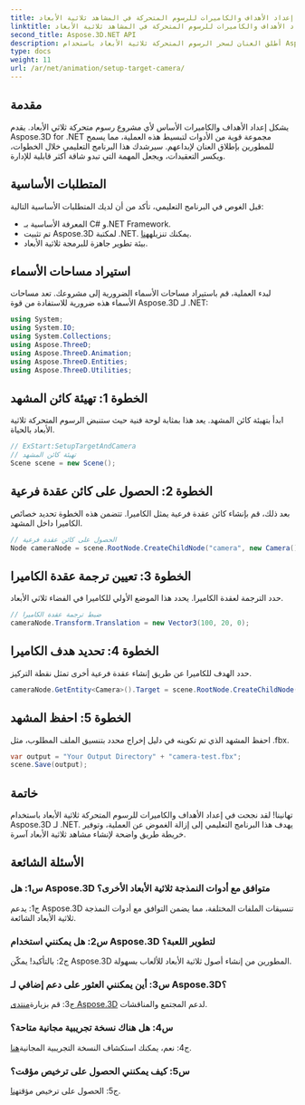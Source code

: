 ```yaml
---
title: إعداد الأهداف والكاميرات للرسوم المتحركة في المشاهد ثلاثية الأبعاد
linktitle: إعداد الأهداف والكاميرات للرسوم المتحركة في المشاهد ثلاثية الأبعاد
second_title: Aspose.3D.NET API
description: أطلق العنان لسحر الرسوم المتحركة ثلاثية الأبعاد باستخدام Aspose.3D لـ .NET. قم بإعداد الأهداف والكاميرات بسهولة باستخدام هذا البرنامج التعليمي الشامل.
type: docs
weight: 11
url: /ar/net/animation/setup-target-camera/
---
```

## مقدمة

يشكل إعداد الأهداف والكاميرات الأساس لأي مشروع رسوم متحركة ثلاثي الأبعاد. يقدم Aspose.3D for .NET مجموعة قوية من الأدوات لتبسيط هذه العملية، مما يسمح للمطورين بإطلاق العنان لإبداعهم. سيرشدك هذا البرنامج التعليمي خلال الخطوات، ويكسر التعقيدات، ويجعل المهمة التي تبدو شاقة أكثر قابلية للإدارة.

## المتطلبات الأساسية

قبل الغوص في البرنامج التعليمي، تأكد من أن لديك المتطلبات الأساسية التالية:

- المعرفة الأساسية بـ C# و.NET Framework.
-  تم تثبيت Aspose.3D لمكتبة .NET. يمكنك تنزيله[هنا](https://releases.aspose.com/3d/net/).
- بيئة تطوير جاهزة للبرمجة ثلاثية الأبعاد.

## استيراد مساحات الأسماء

لبدء العملية، قم باستيراد مساحات الأسماء الضرورية إلى مشروعك. تعد مساحات الأسماء هذه ضرورية للاستفادة من قوة Aspose.3D لـ .NET:

```csharp
using System;
using System.IO;
using System.Collections;
using Aspose.ThreeD;
using Aspose.ThreeD.Animation;
using Aspose.ThreeD.Entities;
using Aspose.ThreeD.Utilities;
```

## الخطوة 1: تهيئة كائن المشهد

ابدأ بتهيئة كائن المشهد. يعد هذا بمثابة لوحة فنية حيث ستنبض الرسوم المتحركة ثلاثية الأبعاد بالحياة.

```csharp
// ExStart:SetupTargetAndCamera
// تهيئة كائن المشهد
Scene scene = new Scene();
```

## الخطوة 2: الحصول على كائن عقدة فرعية

بعد ذلك، قم بإنشاء كائن عقدة فرعية يمثل الكاميرا. تتضمن هذه الخطوة تحديد خصائص الكاميرا داخل المشهد.

```csharp
// الحصول على كائن عقدة فرعية
Node cameraNode = scene.RootNode.CreateChildNode("camera", new Camera());
```

## الخطوة 3: تعيين ترجمة عقدة الكاميرا

حدد الترجمة لعقدة الكاميرا. يحدد هذا الموضع الأولي للكاميرا في الفضاء ثلاثي الأبعاد.

```csharp
// ضبط ترجمة عقدة الكاميرا
cameraNode.Transform.Translation = new Vector3(100, 20, 0);
```

## الخطوة 4: تحديد هدف الكاميرا

حدد الهدف للكاميرا عن طريق إنشاء عقدة فرعية أخرى تمثل نقطة التركيز.

```csharp
cameraNode.GetEntity<Camera>().Target = scene.RootNode.CreateChildNode("target");
```

## الخطوة 5: احفظ المشهد

احفظ المشهد الذي تم تكوينه في دليل إخراج محدد بتنسيق الملف المطلوب، مثل ‎.fbx.

```csharp
var output = "Your Output Directory" + "camera-test.fbx";
scene.Save(output);
```

## خاتمة

تهانينا! لقد نجحت في إعداد الأهداف والكاميرات للرسوم المتحركة ثلاثية الأبعاد باستخدام Aspose.3D لـ .NET. يهدف هذا البرنامج التعليمي إلى إزالة الغموض عن العملية، وتوفير خريطة طريق واضحة لإنشاء مشاهد ثلاثية الأبعاد آسرة.

## الأسئلة الشائعة

### س1: هل Aspose.3D متوافق مع أدوات النمذجة ثلاثية الأبعاد الأخرى؟

ج1: يدعم Aspose.3D تنسيقات الملفات المختلفة، مما يضمن التوافق مع أدوات النمذجة ثلاثية الأبعاد الشائعة.

### س2: هل يمكنني استخدام Aspose.3D لتطوير اللعبة؟

ج2: بالتأكيد! يمكّن Aspose.3D المطورين من إنشاء أصول ثلاثية الأبعاد للألعاب بسهولة.

### س3: أين يمكنني العثور على دعم إضافي لـ Aspose.3D؟

 ج3: قم بزيارة[منتدى Aspose.3D](https://forum.aspose.com/c/3d/18) لدعم المجتمع والمناقشات.

### س4: هل هناك نسخة تجريبية مجانية متاحة؟

ج4: نعم، يمكنك استكشاف النسخة التجريبية المجانية[هنا](https://releases.aspose.com/).

### س5: كيف يمكنني الحصول على ترخيص مؤقت؟

 ج5: الحصول على ترخيص مؤقت[هنا](https://purchase.aspose.com/temporary-license/).